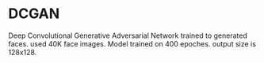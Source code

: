 # DCGAN
Deep Convolutional Generative Adversarial Network trained to generated faces.
used 40K face images. Model trained on 400 epoches. output size is 128x128.
